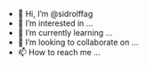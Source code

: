 - 👋 Hi, I’m @sidrolffag
- 👀 I’m interested in ...
- 🌱 I’m currently learning ...
- 💞️ I’m looking to collaborate on ...
- 📫 How to reach me ...

<!---
sidrolffag/sidrolffag is a ✨ special ✨ repository because its `README.md` (this file) appears on your GitHub profile.
You can click the Preview link to take a look at your changes.
--->

